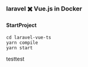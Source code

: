 ### laravel ✖️ Vue.js in Docker

#### StartProject

```
cd laravel-vue-ts
yarn compile
yarn start
```

testtest
